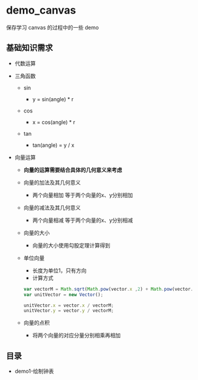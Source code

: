 <!-- prettier-ignore-start -->

# demo_canvas

保存学习 canvas 的过程中的一些 demo

## 基础知识需求

- 代数运算

- 三角函数

  - sin  
    - y = sin(angle) * r

  - cos
    - x = cos(angle) * r

  - tan
    - tan(angle) = y / x

- 向量运算
  - **向量的运算需要结合具体的几何意义来考虑**

  - 向量的加法及其几何意义
    - 两个向量相加 等于两个向量的x、y分别相加

  - 向量的减法及其几何意义
    - 两个向量相减 等于两个向量的x、y分别相减

  - 向量的大小
    - 向量的大小使用勾股定理计算得到

  - 单位向量
    - 长度为单位1，只有方向
    - 计算方式
  
    ```js
    var vectorM = Math.sqrt(Math.pow(vector.x ,2) + Math.pow(vector.y,2))
    var unitVector = new Vector();

    unitVector.x = vector.x / vectorM;
    unitVector.y = vector.y / vectorM;
    ```

  - 向量的点积

    - 将两个向量的对应分量分别相乘再相加

## 目录

- demo1-绘制钟表

<!-- prettier-ignore-end -->
